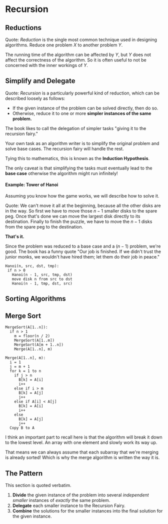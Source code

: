 # Recursion

## Reductions

Quote: *Reduction* is the single most common technique used in designing algorithms. Reduce one problem $X$ to another problem $Y$. 

The running time of the algorithm can be affected by $Y$, but $Y$ does not affect the correctness of the algorithm. So it is often useful to not be concerned with the inner workings of $Y$.

## Simplify and Delegate

Quote: *Recursion* is a particularly powerful kind of reduction, which can be described loosely as follows:

- If the given instance of the problem can be solved directly, then do so.
- Otherwise, reduce it to one or more **simpler instances of the same problem.**

The book likes to call the delegation of simpler tasks "giving it to the recursion fairy."

Your own task as an algorithm writer is to simplify the original problem and solve base cases. The recursion fairy will handle the rest.

Tying this to mathematics, this is known as the **Induction Hypothesis**.

The only caveat is that simplifying the tasks must eventually lead to the **base case** otherwise the algorithm might run infinitely!

#### Example: Tower of Hanoi

Assuming you know how the game works, we will describe how to solve it.

Quote: We can't move it all at the beginning, because all the other disks are in the way. So first we have to move those $n - 1$ smaller disks to the spare peg. Once that's done we can move the largest disk directly to its destination. Finally to finish the puzzle, we have to move the $n -1$ disks from the spare peg to the destination.

**That's it.**

Since the problem was reduced to a base case and a $(n - 1)$ problem, we're good. The book has a funny quote "Our job is finished. If we didn't trust the junior monks, we wouldn't have hired them; let them do their job in peace."

 ```
Hanoi(n, src, dst, tmp):
  if n > 0
    Hanoi(n - 1, src, tmp, dst)
    move disk n from src to dst
    Hanoi(n - 1, tmp, dst, src)
 ```

## Sorting Algorithms

## Merge Sort

```
MergeSort(A[1..n]):
  if n > 1
    m = floor(n / 2)
    MergeSort(A[1..m])
    MergeSort(A[m + 1..n])
    Merge(A[1..n], m)
```

```
Merge(A[1..n], m):
  i = 1
  j = m + 1
  for k = 1 to n
    if j > n
      B[k] = A[i]
      i++
    else if i > m
      B[k] = A[j]
      j++
    else if A[i] < A[j]
      B[k] = A[i]
      i++
    else
      B[k] = A[j]
      j++
  Copy B to A
```

I think an important part to recall here is that the algorithm will break it down to the lowest level. An array with one element and slowly work its way up.

That means we can always assume that each subarray that we're merging is already sorted! Which is why the merge algorithm is written the way it is.

## The Pattern

This section is quoted verbatim.

1. **Divide** the given instance of the problem into several *independent smaller* instances of *exactly* the same problem.
2. **Delegate** each smaller instance to the Recursion Fairy.
3. **Combine** the solutions for the smaller instances into the final solution for the given instance.

